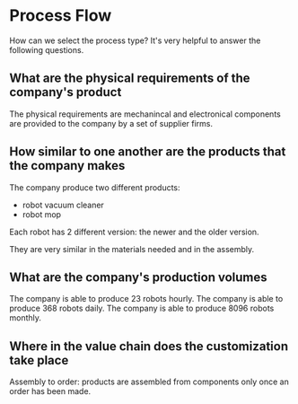 # Process Flow

How can we select the process type?
It's very helpful to answer the following questions.

## What are the physical requirements of the company's product

The physical requirements are mechanincal and electronical components
are provided to the company by a set of supplier firms.

## How similar to one another are the products that the company makes

The company produce two different products:

- robot vacuum cleaner
- robot mop

Each robot has 2 different version: the newer and the older version.

They are very similar in the materials needed and in the assembly.

## What are the company's production volumes

The company is able to produce 23 robots hourly.
The company is able to produce 368 robots daily.
The company is able to produce 8096 robots monthly.

## Where in the value chain does the customization take place

Assembly to order: products are assembled from components only once an order has been made.
